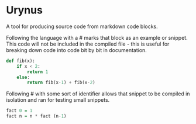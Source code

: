 # Urynus
A tool for producing source code from markdown code blocks.

Following the language with a # marks that block as an example or snippet. This code will not be included in the compiled file - this is useful for breaking down code into code bit by bit in documentation.
```python dASFAF\SADF
def fib(x):
    if x < 2: 
        return 1
    else:
        return fib(x-1) + fib(x-2)
```
Following # with some sort of identifier allows that snippet to be compiled in isolation and ran for testing small snippets.
```haskell #factorial
fact 0 = 1
fact n = n * fact (n-1)
```

